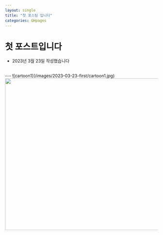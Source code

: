 ```yaml
---
layout: single
title: "첫 포스팅 입니다"
categories: GHpages
---
```

# 첫 포스트입니다
- 2023년 3월 23일 작성했습니다
<br>
---
![cartoon1](/images/2023-03-23-first/cartoon1.jpg)
<img src="{{site.url}}/images/2023-03-23-first/cartoon1.jpg" width ="600" height = "500">